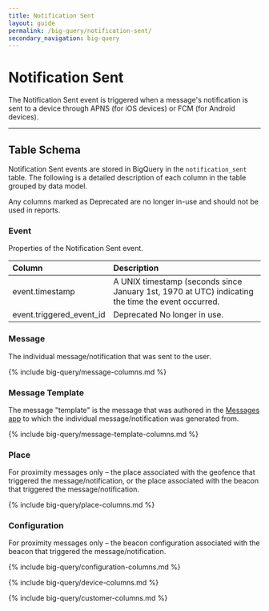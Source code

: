 ```yaml
---
title: Notification Sent
layout: guide
permalink: /big-query/notification-sent/
secondary_navigation: big-query
---
```


# Notification Sent

The Notification Sent event is triggered when a message's notification is sent to a device through APNS (for iOS devices) or FCM (for Android devices).

---

## Table Schema

Notification Sent events are stored in BigQuery in the `notification_sent` table. The following is a detailed description of each column in the table grouped by data model.

<aside class="important">
Any columns marked as <span class="deprecated">Deprecated</span> are no longer in-use and should not be used in reports.</aside>

### Event

Properties of the Notification Sent event.

| Column | Description |
| :--- | :--- |
| event.timestamp | A UNIX timestamp \(seconds since January 1st, 1970 at UTC\) indicating the time the event occurred.  |
| event.triggered_event_id | <span class="deprecated">Deprecated</span> No longer in use. |

### Message

The individual message/notification that was sent to the user.

{% include big-query/message-columns.md %}

### Message Template

The message "template" is the message that was authored in the [Messages app](https://app.rover.io/messages) to which the individual message/notification was generated from.

{% include big-query/message-template-columns.md %}

### Place

For proximity messages only – the place associated with the geofence that triggered the message/notification, or the place associated with the beacon that triggered the message/notification.

{% include big-query/place-columns.md %}

### Configuration

For proximity messages only – the beacon configuration associated with the beacon that triggered the message/notification.

{% include big-query/configuration-columns.md %}

{% include big-query/device-columns.md %}

{% include big-query/customer-columns.md %}